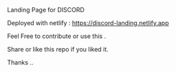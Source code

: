 Landing Page for DISCORD

Deployed with netlify : https://discord-landing.netlify.app

Feel Free to contribute or use this .

Share or like this repo if you liked it.

Thanks ..